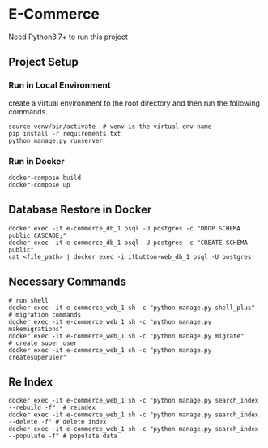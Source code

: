 # E-Commerce
Need Python3.7+ to run this project

## Project Setup

### Run in Local Environment
create a virtual environment to the root directory and then run the following commands.
```shell
source venv/bin/activate  # venv is the virtual env name
pip install -r requirements.txt
python manage.py runserver
```

### Run in Docker
```shell
docker-compose build
docker-compose up
```

## Database Restore in Docker
```shell
docker exec -it e-commerce_db_1 psql -U postgres -c "DROP SCHEMA public CASCADE;"
docker exec -it e-commerce_db_1 psql -U postgres -c "CREATE SCHEMA public"
cat <file_path> | docker exec -i itbutton-web_db_1 psql -U postgres
```
## Necessary Commands
```shell
# run shell
docker exec -it e-commerce_web_1 sh -c "python manage.py shell_plus"
# migration commands
docker exec -it e-commerce_web_1 sh -c "python manage.py makemigrations"
docker exec -it e-commerce_web_1 sh -c "python manage.py migrate"
# create super user
docker exec -it e-commerce_web_1 sh -c "python manage.py createsuperuser"
```

## Re Index
```shell
docker exec -it e-commerce_web_1 sh -c "python manage.py search_index --rebuild -f"  # reindex
docker exec -it e-commerce_web_1 sh -c "python manage.py search_index --delete -f" # delete index
docker exec -it e-commerce_web_1 sh -c "python manage.py search_index --populate -f" # populate data
```